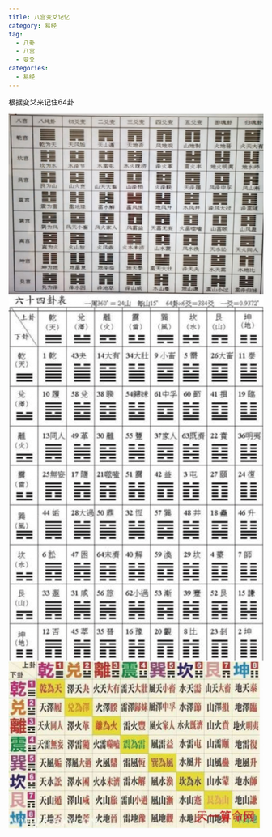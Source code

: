 ```yaml
---
title: 八宫变爻记忆
category: 易经
tag:
  - 八卦
  - 八宫
  - 变爻
categories:
  - 易经
---
```

根据变爻来记住64卦
<!--more-->
![-w956](/images/15841681679887.jpg)
![-w658](/images/15841688335999.jpg)
![-w1226](/images/15841689028584.jpg)

